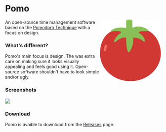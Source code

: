 # Pomo

<img src="src/assets/icon.svg" align="right" height="200">

An open-source time management software based on the [Pomodoro Technique](https://en.wikipedia.org/wiki/Pomodoro_Technique) with a focus on design.

### What's different?

Pomo's main focus is design. The was extra care on making sure it looks visually appealing and feels good using it. Open-source software shouldn't have to look simple and/or ugly.

### Screenshots

<img src="https://i.imgur.com/fO7qyzV.png" align="center">

### Download

Pomo is avaible to download from the [Releases](https://github.com/bernzrdo/pomo/releases/latest) page.